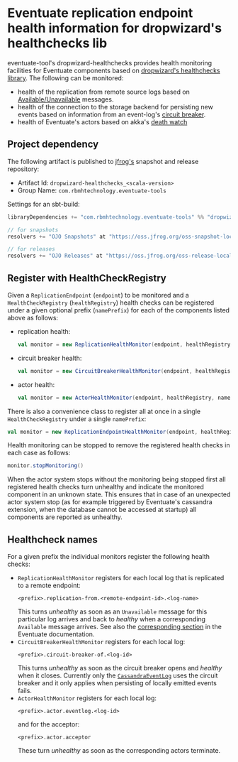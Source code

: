 Eventuate replication endpoint health information for dropwizard's healthchecks lib
===================================================================================

eventuate-tool's dropwizard-healthchecks provides health monitoring facilities for Eventuate components based on 
[dropwizard's healthchecks library](http://metrics.dropwizard.io/3.1.0/getting-started/#health-checks).
The following can be monitored:

- health of the replication from remote source logs based on 
  [Available/Unavailable](http://rbmhtechnology.github.io/eventuate/reference/event-log.html#failure-detection) 
  messages.
- health of the connection to the storage backend for persisting new events based on information from an
  event-log's 
  [circuit breaker](http://rbmhtechnology.github.io/eventuate/reference/event-sourcing.html?highlight=circuitbreaker#circuit-breaker).
- health of Eventuate's actors based on akka's 
  [death watch](http://doc.akka.io/docs/akka/2.4/general/supervision.html#What_Lifecycle_Monitoring_Means)
  

Project dependency
------------------

The following artifact is published to [jfrog's](https://oss.jfrog.org/) snapshot and release repository:

- Artifact Id: `dropwizard-healthchecks_<scala-version>`
- Group Name: `com.rbmhtechnology.eventuate-tools`

Settings for an sbt-build:

```scala
libraryDependencies += "com.rbmhtechnology.eventuate-tools" %% "dropwizard-healthchecks" % "<version>"

// for snapshots
resolvers += "OJO Snapshots" at "https://oss.jfrog.org/oss-snapshot-local"

// for releases
resolvers += "OJO Releases" at "https://oss.jfrog.org/oss-release-local"

```


Register with HealthCheckRegistry
---------------------------------

Given a `ReplicationEndpoint` (`endpoint`) to be monitored and a `HealthCheckRegistry` (`healthRegistry`) 
health checks can be registered under a given optional prefix (`namePrefix`) for each of the components listed above as follows: 

- replication health:
  ```scala
  val monitor = new ReplicationHealthMonitor(endpoint, healthRegistry, namePrefix)
  ```
- circuit breaker health:
  ```scala
  val monitor = new CircuitBreakerHealthMonitor(endpoint, healthRegistry, namePrefix)
  ```
- actor health:
  ```scala
  val monitor = new ActorHealthMonitor(endpoint, healthRegistry, namePrefix)
  ```

There is also a convenience class to register all at once in a single `HealthCheckRegistry` 
under a single `namePrefix`:

```scala
val monitor = new ReplicationEndpointHealthMonitor(endpoint, healthRegistry, namePrefix)
```

Health monitoring can be stopped to remove the registered health checks in each case as follows:
```scala
monitor.stopMonitoring()
```

When the actor system stops without the monitoring being stopped first all registered health checks 
turn unhealthy and indicate the monitored component in an unknown state. This ensures that in case of an 
unexpected actor system stop (as for example triggered by Eventuate's cassandra extension, when the
database cannot be accessed at startup) all components are reported as unhealthy.

Healthcheck names
-----------------

For a given prefix the individual monitors register the following health checks:

- `ReplicationHealthMonitor` registers for each local log that is replicated to a remote endpoint:
  ```
  <prefix>.replication-from.<remote-endpoint-id>.<log-name>
  ```
  This turns _unhealthy_ as soon as an `Unavailable` message for this particular log arrives and back 
  to _healthy_ when a corresponding `Available` message arrives. See also the 
  [corresponding section](http://rbmhtechnology.github.io/eventuate/reference/event-log.html#failure-detection)
  in the Eventuate documentation.
- `CircuitBreakerHealthMonitor` registers for each local log: 
  ```
  <prefix>.circuit-breaker-of.<log-id>
  ```
  This turns _unhealthy_ as soon as the circuit breaker opens and _healthy_ when it closes. Currently 
  only the 
  [`CassandraEventLog`](http://rbmhtechnology.github.io/eventuate/reference/event-log.html#cassandra-storage-backend)
  uses the circuit breaker and it only applies when persisting of locally emitted events fails. 
- `ActorHealthMonitor` registers for each local log:
  ```
  <prefix>.actor.eventlog.<log-id>
  ```
  and for the acceptor:
  ```
  <prefix>.actor.acceptor
  ```
  These turn _unhealthy_ as soon as the corresponding actors terminate.
